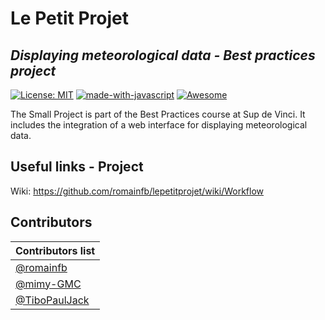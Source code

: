 # Le Petit Projet
## _Displaying meteorological data - **Best practices** project_

 [![License: MIT](https://img.shields.io/badge/License-MIT-yellow.svg)](https://opensource.org/licenses/MIT) [![made-with-javascript](https://img.shields.io/badge/Made%20with-JavaScript-1f425f.svg)](https://www.javascript.com) [![Awesome](https://awesome.re/badge.svg)](https://romainfb.github.com/lepetitprojet/)

The Small Project is part of the Best Practices course at Sup de Vinci. It includes the integration of a web interface for displaying meteorological data.

## Useful links - Project

Wiki: https://github.com/romainfb/lepetitprojet/wiki/Workflow

## Contributors

| Contributors list     |
| ------------- |
|[@romainfb](https://github.com/romainfb)|
|[@mimy-GMC](https://github.com/mimy-GMC) |
|[@TiboPaulJack](https://github.com/TiboPaulJack) |
